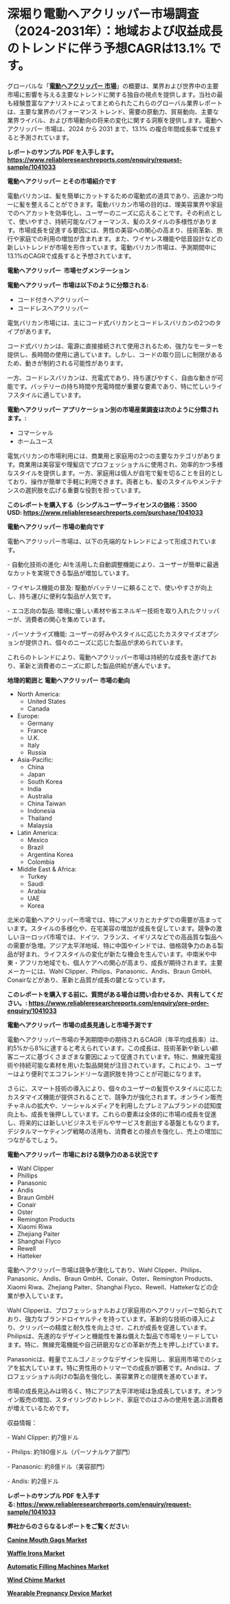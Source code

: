 <p><h1>深堀り電動ヘアクリッパー市場調査（2024-2031年）：地域および収益成長のトレンドに伴う予想CAGRは13.1% です。</h1></p><p>グローバルな「<a href="https://www.reliableresearchreports.com/electric-hair-clipper-r1041033?utm_campaign=107&utm_medium=6&utm_source=Github&utm_content=ia&utm_term=30122024&utm_id=electric-hair-clipper"><strong>電動ヘアクリッパー 市場</strong></a>」の概要は、業界および世界中の主要市場に影響を与える主要なトレンドに関する独自の視点を提供します。当社の最も経験豊富なアナリストによってまとめられたこれらのグローバル業界レポートは、主要な業界のパフォーマンス トレンド、需要の原動力、貿易動向、主要な業界ライバル、および市場動向の将来の変化に関する洞察を提供します。電動ヘアクリッパー 市場は、2024 から 2031 まで、13.1% の複合年間成長率で成長すると予測されています。</p>
<p><strong>レポートのサンプル PDF を入手します。</strong><strong><a href="https://www.reliableresearchreports.com/enquiry/request-sample/1041033?utm_campaign=107&utm_medium=6&utm_source=Github&utm_content=ia&utm_term=30122024&utm_id=electric-hair-clipper">https://www.reliableresearchreports.com/enquiry/request-sample/1041033</a></strong></p>
<p><strong>電動ヘアクリッパー とその市場紹介です</strong></p>
<p><p>電動バリカンは、髪を簡単にカットするための電動式の道具であり、迅速かつ均一に髪を整えることができます。電動バリカン市場の目的は、理美容業界や家庭でのヘアカットを効率化し、ユーザーのニーズに応えることです。その利点として、使いやすさ、持続可能なパフォーマンス、髪のスタイルの多様性があります。市場成長を促進する要因には、男性の美容への関心の高まり、技術革新、旅行や家庭での利用の増加が含まれます。また、ワイヤレス機能や低音設計などの新しいトレンドが市場を形作っています。電動バリカン市場は、予測期間中に13.1%のCAGRで成長すると予想されています。</p><strong><a href="|AUTHORITHY_DOMAIN_URL|?utm_campaign=107&utm_medium=6&utm_source=Github&utm_content=ia&utm_term=30122024&utm_id=electric-hair-clipper"></a></strong></p>
<p><strong>電動ヘアクリッパー&nbsp;</strong><strong>&nbsp;市場セグメンテーション</strong></p>
<p><strong>電動ヘアクリッパー 市場は以下のように分類される:</strong>&nbsp;</p>
<p><ul><li>コード付きヘアクリッパー</li><li>コードレスヘアクリッパー</li></ul></p>
<p><p>電気バリカン市場には、主にコード式バリカンとコードレスバリカンの2つのタイプがあります。</p><p>コード式バリカンは、電源に直接接続されて使用されるため、強力なモーターを提供し、長時間の使用に適しています。しかし、コードの取り回しに制限があるため、動きが制約される可能性があります。</p><p>一方、コードレスバリカンは、充電式であり、持ち運びやすく、自由な動きが可能です。バッテリーの持ち時間や充電時間が重要な要素であり、特に忙しいライフスタイルに適しています。</p></p>
<p><strong> 電動ヘアクリッパー アプリケーション別の市場産業調査は次のように分類されます。:</strong></p>
<p><ul><li>コマーシャル</li><li>ホームユース</li></ul></p>
<p><p>電気バリカンの市場利用には、商業用と家庭用の2つの主要なカテゴリがあります。商業用は美容室や理髪店でプロフェッショナルに使用され、効率的かつ多様なスタイルを提供します。一方、家庭用は個人が自宅で髪を切ることを目的としており、操作が簡単で手軽に利用できます。両者とも、髪のスタイルやメンテナンスの選択肢を広げる重要な役割を担っています。</p></p>
<p><strong>このレポートを購入する（シングルユーザーライセンスの価格：3500 USD:</strong><strong>&nbsp;<a href="https://www.reliableresearchreports.com/purchase/1041033?utm_campaign=107&utm_medium=6&utm_source=Github&utm_content=ia&utm_term=30122024&utm_id=electric-hair-clipper">https://www.reliableresearchreports.com/purchase/1041033</a></strong></p>
<p><strong>電動ヘアクリッパー 市場の動向です</strong></p>
<p><p>電動ヘアクリッパー市場は、以下の先端的なトレンドによって形成されています。</p><p>- 自動化技術の進化: AIを活用した自動調整機能により、ユーザーが簡単に最適なカットを実現できる製品が増加しています。</p><p>- ワイヤレス機能の普及: 駆動がバッテリーに頼ることで、使いやすさが向上し、持ち運びに便利な製品が人気です。</p><p>- エコ志向の製品: 環境に優しい素材や省エネルギー技術を取り入れたクリッパーが、消費者の関心を集めています。</p><p>- パーソナライズ機能: ユーザーの好みやスタイルに応じたカスタマイズオプションが提供され、個々のニーズに応じた製品が求められています。</p><p>これらのトレンドにより、電動ヘアクリッパー市場は持続的な成長を遂げており、革新と消費者のニーズに即した製品供給が進んでいます。</p></p>
<p><strong>地理的範囲と 電動ヘアクリッパー 市場の動向</strong></p>
<p><ul>
    <li>
        North America:
        <ul>
            <li>United States</li>
            <li>Canada</li>
        </ul>
    </li>
    <li>
        Europe:
        <ul>
            <li>Germany</li>
            <li>France</li>
            <li>U.K.</li>
            <li>Italy</li>
            <li>Russia</li>
        </ul>
    </li>
    <li>
        Asia-Pacific:
        <ul>
            <li>China</li>
            <li>Japan</li>
            <li>South Korea</li>
            <li>India</li>
            <li>Australia</li>
            <li>China Taiwan</li>
            <li>Indonesia</li>
            <li>Thailand</li>
            <li>Malaysia</li>
        </ul>
    </li>
    <li>
        Latin America:
        <ul>
            <li>Mexico</li>
            <li>Brazil</li>
            <li>Argentina Korea</li>
            <li>Colombia</li>
        </ul>
    </li>
    <li>
        Middle East & Africa:
        <ul>
            <li>Turkey</li>
            <li>Saudi</li>
            <li>Arabia</li>
            <li>UAE</li>
            <li>Korea</li>
        </ul>
    </li>
    </ul></p>
<p><p>北米の電動ヘアクリッパー市場では、特にアメリカとカナダでの需要が高まっています。スタイルの多様化や、在宅美容の増加が成長を促しています。競争の激しいヨーロッパ市場では、ドイツ、フランス、イギリスなどでの高品質な製品への需要が急増。アジア太平洋地域、特に中国やインドでは、価格競争力のある製品が好まれ、ライフスタイルの変化が新たな機会を生んでいます。中南米や中東・アフリカ地域でも、個人ケアへの関心が高まり、成長が期待されます。主要メーカーには、Wahl Clipper、Philips、Panasonic、Andis、Braun GmbH、Conairなどがあり、革新と品質が成長の鍵となっています。</p></p>
<p><strong>このレポートを購入する前に、質問がある場合は問い合わせるか、共有してください。:&nbsp;<a href="https://www.reliableresearchreports.com/enquiry/pre-order-enquiry/1041033?utm_campaign=107&utm_medium=6&utm_source=Github&utm_content=ia&utm_term=30122024&utm_id=electric-hair-clipper">https://www.reliableresearchreports.com/enquiry/pre-order-enquiry/1041033</a></strong></p>
<p><strong>電動ヘアクリッパー 市場の成長見通しと市場予測です</strong></p>
<p><p>電動ヘアクリッパー市場の予測期間中の期待されるCAGR（年平均成長率）は、約5%から8%に達すると考えられています。この成長は、技術革新や新しい顧客ニーズに基づくさまざまな要因によって促進されています。特に、無線充電技術や持続可能な素材を用いた製品開発が注目されています。これにより、ユーザーはより便利でエコフレンドリーな選択肢を持つことが可能になります。</p><p>さらに、スマート技術の導入により、個々のユーザーの髪質やスタイルに応じたカスタマイズ機能が提供されることで、競争力が強化されます。オンライン販売チャネルの拡大や、ソーシャルメディアを利用したプレミアムブランドの認知度向上も、成長を後押ししています。これらの要素は全体的に市場の成長を促進し、将来的には新しいビジネスモデルやサービスを創出する基盤ともなります。デジタルマーケティング戦略の活用も、消費者との接点を強化し、売上の増加につながるでしょう。</p></p>
<p><strong>電動ヘアクリッパー 市場における競争力のある状況です</strong></p>
<p><ul><li>Wahl Clipper</li><li>Phillips</li><li>Panasonic</li><li>Andis</li><li>Braun GmbH</li><li>Conair</li><li>Oster</li><li>Remington Products</li><li>Xiaomi Riwa</li><li>Zhejiang Paiter</li><li>Shanghai Flyco</li><li>Rewell</li><li>Hatteker</li></ul></p>
<p><p>電動ヘアクリッパー市場は競争が激化しており、Wahl Clipper、Philips、Panasonic、Andis、Braun GmbH、Conair、Oster、Remington Products、Xiaomi Riwa、Zhejiang Paiter、Shanghai Flyco、Rewell、Hattekerなどの企業が参入しています。</p><p>Wahl Clipperは、プロフェッショナルおよび家庭用のヘアクリッパーで知られており、強力なブランドロイヤルティを持っています。革新的な技術の導入により、クリッパーの精度と耐久性を向上させ、これが成長を促進しています。Philipsは、先進的なデザインと機能性を兼ね備えた製品で市場をリードしています。特に、無線充電機能や自己研磨刃などの革新が売上を押し上げています。</p><p>Panasonicは、軽量でエルゴノミックなデザインを採用し、家庭用市場でのシェアを拡大しています。特に男性用のトリマーでの成長が顕著です。Andisは、プロフェッショナル向けの製品を強化し、美容業界との提携を進めています。</p><p>市場の成長見込みは明るく、特にアジア太平洋地域は急成長しています。オンライン販売の増加、スタイリングのトレンド、家庭でのはさみの使用を選ぶ消費者が増えているためです。</p><p>収益情報：</p><p>- Wahl Clipper: 約7億ドル</p><p>- Philips: 約180億ドル（パーソナルケア部門）</p><p>- Panasonic: 約8億ドル（美容部門）</p><p>- Andis: 約2億ドル</p></p>
<p><strong>レポートのサンプル PDF を入手する:&nbsp;<a href="https://www.reliableresearchreports.com/enquiry/request-sample/1041033?utm_campaign=107&utm_medium=6&utm_source=Github&utm_content=ia&utm_term=30122024&utm_id=electric-hair-clipper">https://www.reliableresearchreports.com/enquiry/request-sample/1041033</a></strong></p>
<p></p>
<p></p>
<p></p>
<p></p>
<p><strong>弊社からのさらなるレポートをご覧ください:</strong></p>
<p><strong><p><a href="https://github.com/birnbaumbulah0/Market-Research-Report-List-1/blob/main/canine-mouth-gags-market.md?utm_campaign=107&utm_medium=6&utm_source=Github&utm_content=ia&utm_term=30122024&utm_id=electric-hair-clipper">Canine Mouth Gags Market</a></p><p><a href="https://github.com/arionmp/Market-Research-Report-List-5/blob/main/waffle-irons-market.md?utm_campaign=107&utm_medium=6&utm_source=Github&utm_content=ia&utm_term=30122024&utm_id=electric-hair-clipper">Waffle Irons Market</a></p><p><a href="https://github.com/risingtrista99259/Market-Research-Report-List-1/blob/main/automatic-filling-machines-market.md?utm_campaign=107&utm_medium=6&utm_source=Github&utm_content=ia&utm_term=30122024&utm_id=electric-hair-clipper">Automatic Filling Machines Market</a></p><p><a href="https://github.com/petbigbeepjn/Market-Research-Report-List-1/blob/main/wind-chime-market.md?utm_campaign=107&utm_medium=6&utm_source=Github&utm_content=ia&utm_term=30122024&utm_id=electric-hair-clipper">Wind Chime Market</a></p><p><a href="https://github.com/dmitriyvo6rog/Market-Research-Report-List-1/blob/main/wearable-pregnancy-device-market.md?utm_campaign=107&utm_medium=6&utm_source=Github&utm_content=ia&utm_term=30122024&utm_id=electric-hair-clipper">Wearable Pregnancy Device Market</a></p></strong></p>